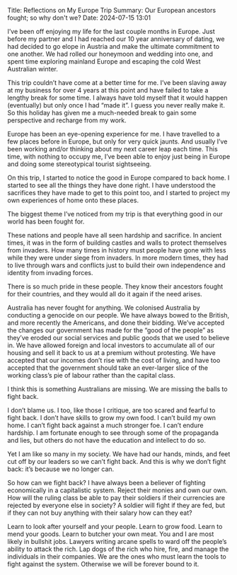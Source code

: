 Title: Reflections on My Europe Trip
Summary: Our European ancestors fought; so why don't we?
Date: 2024-07-15 13:01

I’ve been off enjoying my life for the last couple months in Europe. Just before my partner and I had reached our 10 year anniversary of dating, we had decided to go elope in Austria and make the ultimate commitment to one another. We had rolled our honeymoon and wedding into one, and spent time exploring mainland Europe and escaping the cold West Australian winter.

This trip couldn’t have come at a better time for me. I’ve been slaving away at my business for over 4 years at this point and have failed to take a lengthy break for some time. I always have told myself that it would happen (eventually) but only once I had “made it”. I guess you never really make it. So this holiday has given me a much-needed break to gain some perspective and recharge from my work.

Europe has been an eye-opening experience for me. I have travelled to a few places before in Europe, but only for very quick jaunts. And usually I’ve been working and/or thinking about my next career leap each time. This time, with nothing to occupy me, I’ve been able to enjoy just being in Europe and doing some stereotypical tourist sightseeing.

On this trip, I started to notice the good in Europe compared to back home. I started to see all the things they have done right. I have understood the sacrifices they have made to get to this point too, and I started to project my own experiences of home onto these places. 

The biggest theme I’ve noticed from my trip is that everything good in our world has been fought for.

These nations and people have all seen hardship and sacrifice. In ancient times, it was in the form of building castles and walls to protect themselves from invaders. How many times in history must people have gone with less while they were under siege from invaders. In more modern times, they had to live through wars and conflicts just to build their own independence and identity from invading forces. 

There is so much pride in these people. They know their ancestors fought for their countries, and they would all do it again if the need arises. 

Australia has never fought for anything. We colonised Australia by conducting a genocide on our people. We have always bowed to the British, and more recently the Americans, and done their bidding. We’ve accepted the changes our government has made for the “good of the people” as they’ve eroded our social services and public goods that we used to believe in. We have allowed foreign and local investors to accumulate all of our housing and sell it back to us at a premium without protesting. We have accepted that our incomes don’t rise with the cost of living, and have too accepted that the government should take an ever-larger slice of the working class’s pie of labour rather than the capital class.

I think this is something Australians are missing. We are missing the balls to fight back.

I don’t blame us. I too, like those I critique, are too scared and fearful to fight back. I don’t have skills to grow my own food. I can’t build my own home. I can’t fight back against a much stronger foe. I can’t endure hardship. I am fortunate enough to see through some of the propaganda and lies, but others do not have the education and intellect to do so. 

Yet I am like so many in my society. We have had our hands, minds, and feet cut off by our leaders so we can’t fight back. And this is why we don’t fight back: it’s because we no longer can.

So how can we fight back? I have always been a believer of fighting economically in a capitalistic system. Reject their monies and own our own. How will the ruling class be able to pay their soldiers if their currencies are rejected by everyone else in society? A soldier will fight if they are fed, but if they can not buy anything with their salary how can they eat?

Learn to look after yourself and your people. Learn to grow food. Learn to mend your goods. Learn to butcher your own meat. You and I are most likely in bullshit jobs. Lawyers writing arcane spells to ward off the people’s ability to attack the rich. Lap dogs of the rich who hire, fire, and manage the individuals in their companies. We are the ones who must learn the tools to fight against the system. Otherwise we will be forever bound to it.
